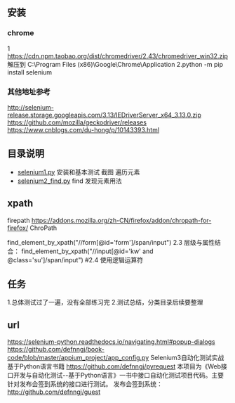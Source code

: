 


## 安装

### chrome
1 https://cdn.npm.taobao.org/dist/chromedriver/2.43/chromedriver_win32.zip  解压到 C:\Program Files (x86)\Google\Chrome\Application
2.python -m pip install selenium

### 其他地址参考
http://selenium-release.storage.googleapis.com/3.13/IEDriverServer_x64_3.13.0.zip
https://github.com/mozilla/geckodriver/releases
https://www.cnblogs.com/du-hong/p/10143393.html

## 目录说明
* [selenium1.py]()  安装和基本测试 截图 遍历元素
* [selenium2_find.py]() find 发现元素用法

## xpath
firepath  https://addons.mozilla.org/zh-CN/firefox/addon/chropath-for-firefox/
ChroPath

find_element_by_xpath("//form[@id='form']/span/input") 2.3 层级与属性结合：
find_element_by_xpath("//input[@id='kw' and @class='su']/span/input")  #2.4 使用逻辑运算符

## 任务
1.总体测试过了一遍，没有全部练习完
2.测试总结，分类目录后续要整理



## url
https://selenium-python.readthedocs.io/navigating.html#popup-dialogs
https://github.com/defnngj/book-code/blob/master/appium_project/app_config.py    Selenium3自动化测试实战 基于Python语言书籍 
https://github.com/defnngj/pyrequest  本项目为《Web接口开发与自动化测试--基于Python语言》一书中接口自动化测试项目代码。主要针对发布会签到系统的接口进行测试。 发布会签到系统：http://github.com/defnngj/guest